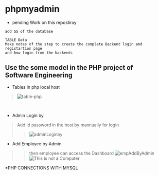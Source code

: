 # phpmyadmin

* pending Work on this repostiroy 
```
add SS of the database 

TABLE Data
Make notes of the step to create the complete Backend login and registartion page
and how login from the backends
```
## Use the some model in the PHP project of Software Engineering
* Tables in php local host
> ![table-php](https://user-images.githubusercontent.com/72404186/147660433-eefc5fbc-ce47-45f7-8b49-887ed65a789d.PNG)

<br />

* Admin Login by
> Add id password in the host by mannually for login 
>> ![adminLoginby](https://user-images.githubusercontent.com/72404186/147578270-5569efc8-a284-4a62-9284-f8270463d87f.PNG)

* Add Employee by Admin
>> then employee can access the Dashboard 
>> ![empAddByAdmin](https://user-images.githubusercontent.com/72404186/147578553-683aa3ee-3e9b-4b1b-80e8-f43be8e40173.PNG)
![This is not a Computer](https://user-images.githubusercontent.com/72404186/147660554-9b089adc-ff8f-4781-a91c-44d7d9865147.png)


*PHP CONNECTIONS WITH MYSQL

